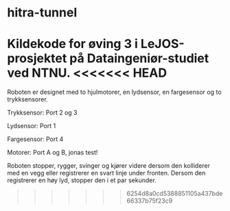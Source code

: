 # hitra-tunnel
Kildekode for øving 3 i LeJOS-prosjektet på Dataingeniør-studiet ved NTNU.
<<<<<<< HEAD
=======

Roboten er designet med to hjulmotorer, en lydsensor, en fargesensor og to trykksensorer.

Trykksensor: Port 2 og 3

Lydsensor: Port 1

Fargesensor: Port 4

Motorer: Port A og B, jonas test!

Roboten stopper, rygger, svinger og kjører videre dersom den kolliderer med en vegg eller registrerer en svart linje under fronten. Dersom den registrerer en høy lyd, stopper den i et par sekunder.
>>>>>>> 6254d8a0cd5388851105a437bde66337b75f23c9
